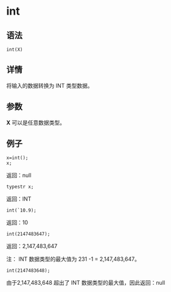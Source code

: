 # int

## 语法

`int(X)`

## 详情

将输入的数据转换为 INT 类型数据。

## 参数

**X** 可以是任意数据类型。

## 例子

```
x=int();
x;
```

返回：null

```
typestr x;
```

返回：INT

```
int(`10.9);
```

返回：10

```
int(2147483647);
```

返回：2,147,483,647

注： INT 数据类型的最大值为 231 -1 = 2,147,483,647。

```
int(2147483648);
```

由于2,147,483,648 超出了 INT 数据类型的最大值，因此返回：null

